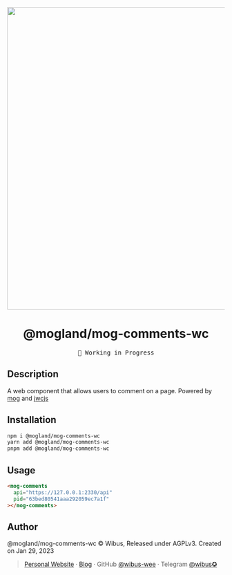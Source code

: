 <div align="center">
    
<img src="https://user-images.githubusercontent.com/62133302/215319021-147d3c16-0da6-4684-a8e1-c0e3b783accd.png" width="700" />

# @mogland/mog-comments-wc

<pre align="center">
🧪 Working in Progress
</pre>

</div>

## Description

A web component that allows users to comment on a page. Powered by [mog](https://mog.js.org/) and [jwcjs](https://jwc.js.org/)

## Installation

```bash
npm i @mogland/mog-comments-wc
yarn add @mogland/mog-comments-wc
pnpm add @mogland/mog-comments-wc
```

## Usage

```html
<mog-comments
  api="https://127.0.0.1:2330/api"
  pid="63bed80541aaa292059ec7a1f"
></mog-comments>
```

## Author

@mogland/mog-comments-wc © Wibus, Released under AGPLv3. Created on Jan 29, 2023

> [Personal Website](http://iucky.cn/) · [Blog](https://blog.iucky.cn/) · GitHub [@wibus-wee](https://github.com/wibus-wee/) · Telegram [@wibus✪](https://t.me/wibus_wee)
